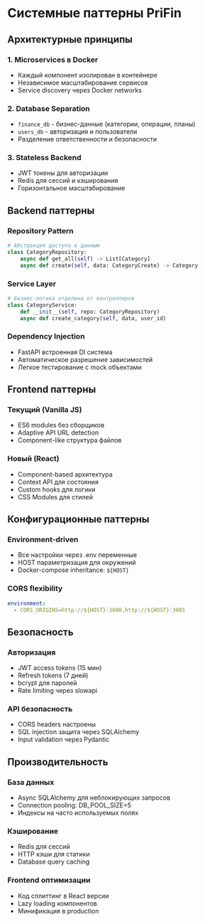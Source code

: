 # Системные паттерны PriFin

## Архитектурные принципы

### 1. Microservices в Docker
- Каждый компонент изолирован в контейнере
- Независимое масштабирование сервисов
- Service discovery через Docker networks

### 2. Database Separation
- `finance_db` - бизнес-данные (категории, операции, планы)
- `users_db` - авторизация и пользователи
- Разделение ответственности и безопасности

### 3. Stateless Backend
- JWT токены для авторизации
- Redis для сессий и кэширования
- Горизонтальное масштабирование

## Backend паттерны

### Repository Pattern
```python
# Абстракция доступа к данным
class CategoryRepository:
    async def get_all(self) -> List[Category]
    async def create(self, data: CategoryCreate) -> Category
```

### Service Layer
```python
# Бизнес-логика отделена от контроллеров
class CategoryService:
    def __init__(self, repo: CategoryRepository)
    async def create_category(self, data, user_id)
```

### Dependency Injection
- FastAPI встроенная DI система
- Автоматическое разрешение зависимостей
- Легкое тестирование с mock объектами

## Frontend паттерны

### Текущий (Vanilla JS)
- ES6 modules без сборщиков
- Adaptive API URL detection
- Component-like структура файлов

### Новый (React)
- Component-based архитектура  
- Context API для состояния
- Custom hooks для логики
- CSS Modules для стилей

## Конфигурационные паттерны

### Environment-driven
- Все настройки через .env переменные
- HOST параметризация для окружений
- Docker-compose inheritance: `${HOST}`

### CORS flexibility
```yaml
environment:
  - CORS_ORIGINS=http://${HOST}:3000,http://${HOST}:3001
```

## Безопасность

### Авторизация
- JWT access tokens (15 мин)
- Refresh tokens (7 дней)
- bcrypt для паролей
- Rate limiting через slowapi

### API безопасность
- CORS headers настроены
- SQL injection защита через SQLAlchemy
- Input validation через Pydantic

## Производительность

### База данных
- Async SQLAlchemy для неблокирующих запросов
- Connection pooling: DB_POOL_SIZE=5
- Индексы на часто используемых полях

### Кэширование
- Redis для сессий
- HTTP кэши для статики
- Database query caching

### Frontend оптимизации
- Код сплиттинг в React версии  
- Lazy loading компонентов
- Минификация в production 
 
 
 